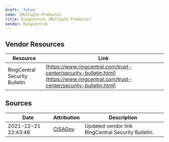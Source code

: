 ```yaml
---
draft: 'false'
name: (Multiple Products)
title: RingCentral (Multiple Products)
vendor: RingCentral
---
```


## Vendor Resources
| Resource | Link |
| --- | --- |
| RingCentral Security Bulletin | [https://www.ringcentral.com/trust-center/security-bulletin.html](https://www.ringcentral.com/trust-center/security-bulletin.html) |



## Sources
| Date | Attribution | Description |
| --- | --- | --- |
| 2021-12-21 22:43:46 | [CISAGov](https://raw.githubusercontent.com/cisagov/log4j-affected-db/develop/README.md) | Updated vendor link RingCentral Security Bulletin.  |
